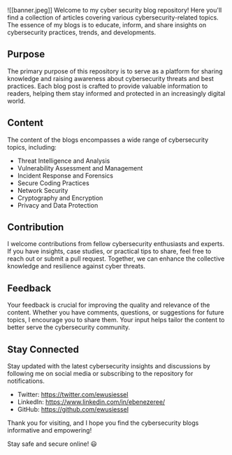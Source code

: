 ![[banner.jpeg]]
Welcome to my cyber security blog repository! Here you'll find a collection of articles covering various cybersecurity-related topics. The essence of my blogs is to educate, inform, and share insights on cybersecurity practices, trends, and developments.

## Purpose

The primary purpose of this repository is to serve as a platform for sharing knowledge and raising awareness about cybersecurity threats and best practices. Each blog post is crafted to provide valuable information to readers, helping them stay informed and protected in an increasingly digital world.

## Content

The content of the blogs encompasses a wide range of cybersecurity topics, including:

- Threat Intelligence and Analysis
- Vulnerability Assessment and Management
- Incident Response and Forensics
- Secure Coding Practices
- Network Security
- Cryptography and Encryption
- Privacy and Data Protection

## Contribution

I welcome contributions from fellow cybersecurity enthusiasts and experts. If you have insights, case studies, or practical tips to share, feel free to reach out or submit a pull request. Together, we can enhance the collective knowledge and resilience against cyber threats.

## Feedback

Your feedback is crucial for improving the quality and relevance of the content. Whether you have comments, questions, or suggestions for future topics, I encourage you to share them. Your input helps tailor the content to better serve the cybersecurity community.

## Stay Connected

Stay updated with the latest cybersecurity insights and discussions by following me on social media or subscribing to the repository for notifications.

- Twitter: https://twitter.com/ewusiessel
- LinkedIn: https://www.linkedin.com/in/ebenezeree/
- GitHub: https://github.com/ewusiessel

Thank you for visiting, and I hope you find the cybersecurity blogs informative and empowering!

Stay safe and secure online! 😃
 

